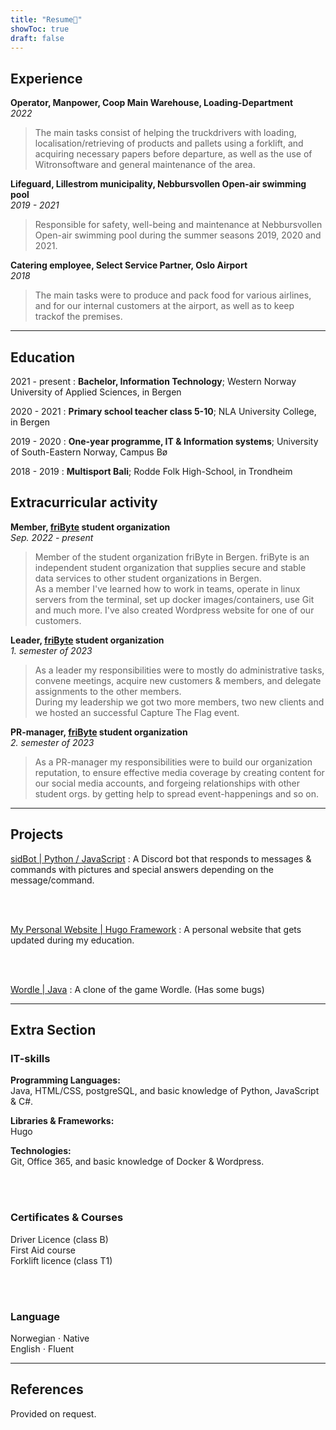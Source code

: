 ```yaml
---
title: "Resume📜"
showToc: true
draft: false
---
```


## Experience

**Operator, Manpower, Coop Main Warehouse, Loading-Department**  
_2022_

> The main tasks consist of helping the truckdrivers with loading, localisation/retrieving of products and pallets using a forklift, and acquiring necessary papers before departure, as well as the use of Witronsoftware and general maintenance of the area.

**Lifeguard, Lillestrom municipality, Nebbursvollen Open-air swimming pool**  
_2019 - 2021_

> Responsible for safety, well-being and maintenance at Nebbursvollen Open-air swimming pool during the summer seasons 2019, 2020 and 2021.

**Catering employee, Select Service Partner, Oslo Airport**  
_2018_

> The main tasks were to produce and pack food for various airlines, and for our internal customers at the airport, as well as to keep trackof the premises.

---

## Education

2021 - present
: **Bachelor, Information Technology**; Western Norway University of Applied Sciences, in Bergen

2020 - 2021
: **Primary school teacher class 5-10**; NLA University College, in Bergen

2019 - 2020
: **One-year programme, IT & Information systems**; University of South-Eastern Norway, Campus Bø

2018 - 2019
: **Multisport Bali**; Rodde Folk High-School, in Trondheim

## Extracurricular activity

**Member, [friByte](https://fribyte.no) student organization**  
_Sep. 2022 - present_

> Member of the student organization friByte in Bergen. friByte is an independent student organization that supplies secure and stable data services to other student organizations in Bergen.  
> As a member I've learned how to work in teams, operate in linux servers from the terminal, set up docker images/containers, use Git and much more. I've also created Wordpress website for one of our customers.

**Leader, [friByte](https://fribyte.no) student organization**  
_1. semester of 2023_

> As a leader my responsibilities were to mostly do administrative tasks, convene meetings, acquire new customers & members, and delegate assignments to the other members.  
> During my leadership we got two more members, two new clients and we hosted an successful Capture The Flag event.

**PR-manager, [friByte](https://fribyte.no) student organization**  
_2. semester of 2023_

> As a PR-manager my responsibilities were to build our organization reputation, to ensure effective media coverage by creating content for our social media accounts, and forgeing relationships with other student orgs. by getting help to spread event-happenings and so on.

---

## Projects

[sidBot | Python / JavaScript](https://github.com/SindreKjelsrud/sidBot)
: A Discord bot that responds to messages & commands with pictures and special answers depending on the message/command.

<br><br>

[My Personal Website | Hugo Framework](https://github.com/SindreKjelsrud/sindrekjelsrud.github.io)
: A personal website that gets updated during my education.

<br><br>

[Wordle | Java](https://github.com/SindreKjelsrud/Wordle)
: A clone of the game Wordle. (Has some bugs)

---

## Extra Section

### IT-skills

**Programming Languages:**  
Java, HTML/CSS, postgreSQL, and basic knowledge of Python, JavaScript & C#.

**Libraries & Frameworks:**  
Hugo

**Technologies:**  
Git, Office 365, and basic knowledge of Docker & Wordpress.

<br><br>

### Certificates & Courses

Driver Licence (class B)  
First Aid course  
Forklift licence (class T1)

<br><br>

### Language

Norwegian ⋅ Native  
English ⋅ Fluent

---

## References

Provided on request.
